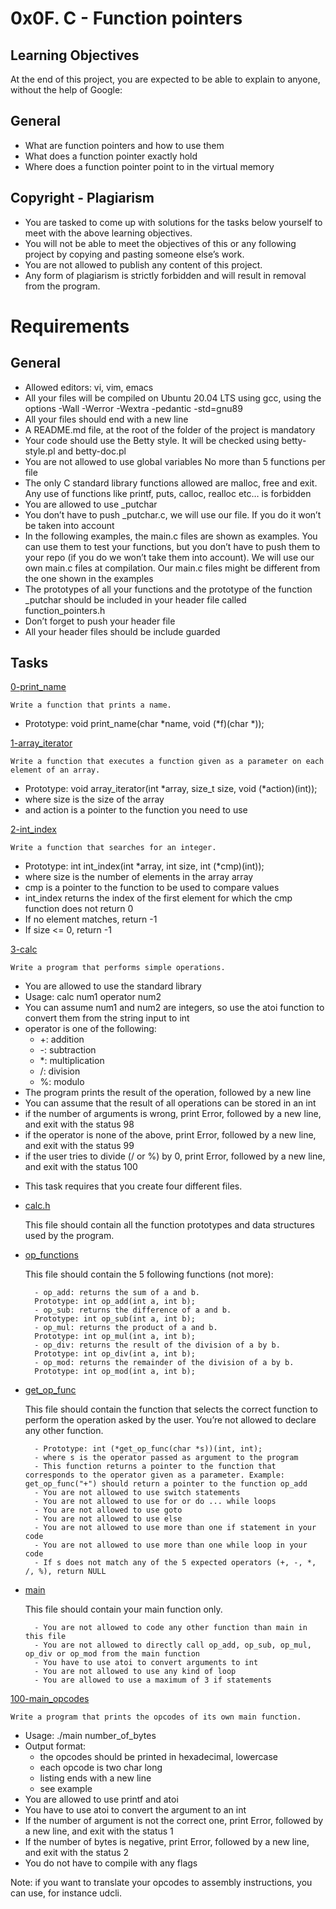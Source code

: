 # 0x0F. C - Function pointers

## Learning Objectives

At the end of this project, you are expected to be able to explain to anyone, without the help of Google:

## General

- What are function pointers and how to use them
- What does a function pointer exactly hold
- Where does a function pointer point to in the virtual memory

## Copyright - Plagiarism

- You are tasked to come up with solutions for the tasks below yourself to meet with the above learning objectives.
- You will not be able to meet the objectives of this or any following project by copying and pasting someone else’s work.
- You are not allowed to publish any content of this project.
- Any form of plagiarism is strictly forbidden and will result in removal from the program.

# Requirements

## General

- Allowed editors: vi, vim, emacs
- All your files will be compiled on Ubuntu 20.04 LTS using gcc, using the options -Wall -Werror -Wextra -pedantic -std=gnu89
- All your files should end with a new line
- A README.md file, at the root of the folder of the project is mandatory
- Your code should use the Betty style. It will be checked using betty-style.pl and betty-doc.pl
- You are not allowed to use global variables
No more than 5 functions per file
- The only C standard library functions allowed are malloc, free and exit. Any use of functions like printf, puts, calloc, realloc etc… is forbidden
- You are allowed to use \_putchar
- You don’t have to push \_putchar.c, we will use our file. If you do it won’t be taken into account
- In the following examples, the main.c files are shown as examples. You can use them to test your functions, but you don’t have to push them to your repo (if you do we won’t take them into account). We will use our own main.c files at compilation. Our main.c files might be different from the one shown in the examples
- The prototypes of all your functions and the prototype of the function _putchar should be included in your header file called function_pointers.h
- Don’t forget to push your header file
- All your header files should be include guarded

## Tasks

[0-print_name](0-print_name.c)

```
Write a function that prints a name.
```
- Prototype: void print_name(char \*name, void (\*f)(char \*));


[1-array_iterator](1-array_iterator.c)

```
Write a function that executes a function given as a parameter on each element of an array.
```
- Prototype: void array_iterator(int \*array, size_t size, void (\*action)(int));
- where size is the size of the array
- and action is a pointer to the function you need to use

[2-int_index](2-int_index.c)

```
Write a function that searches for an integer.
```
- Prototype: int int_index(int \*array, int size, int (\*cmp)(int));
- where size is the number of elements in the array array
- cmp is a pointer to the function to be used to compare values
- int_index returns the index of the first element for which the cmp function does not return 0
- If no element matches, return -1
- If size <= 0, return -1

[3-calc](3-main.c)

```
Write a program that performs simple operations.
```
- You are allowed to use the standard library
- Usage: calc num1 operator num2
- You can assume num1 and num2 are integers, so use the atoi function to convert them from the string input to int
- operator is one of the following:
    - +: addition
    - -: subtraction
    - *: multiplication
    - /: division
    - %: modulo
- The program prints the result of the operation, followed by a new line
- You can assume that the result of all operations can be stored in an int
- if the number of arguments is wrong, print Error, followed by a new line, and exit with the status 98
- if the operator is none of the above, print Error, followed by a new line, and exit with the status 99
- if the user tries to divide (/ or %) by 0, print Error, followed by a new line, and exit with the status 100

* This task requires that you create four different files.

- [calc.h](3-calc.h)

    This file should contain all the function prototypes and data structures used by the program.

- [op_functions](3-op_functions.c)

    This file should contain the 5 following functions (not more):

        - op_add: returns the sum of a and b. 
        Prototype: int op_add(int a, int b);
        - op_sub: returns the difference of a and b. 
        Prototype: int op_sub(int a, int b);
        - op_mul: returns the product of a and b.
        Prototype: int op_mul(int a, int b);
        - op_div: returns the result of the division of a by b. 
        Prototype: int op_div(int a, int b);
        - op_mod: returns the remainder of the division of a by b. 
        Prototype: int op_mod(int a, int b);

- [get_op_func](3-get_op_func.c)

    This file should contain the function that selects the correct function to perform the operation asked by the user. You’re not allowed to declare any other function.

        - Prototype: int (*get_op_func(char *s))(int, int);
        - where s is the operator passed as argument to the program
        - This function returns a pointer to the function that corresponds to the operator given as a parameter. Example: get_op_func("+") should return a pointer to the function op_add
        - You are not allowed to use switch statements
        - You are not allowed to use for or do ... while loops
        - You are not allowed to use goto
        - You are not allowed to use else
        - You are not allowed to use more than one if statement in your code
        - You are not allowed to use more than one while loop in your code
        - If s does not match any of the 5 expected operators (+, -, *, /, %), return NULL

- [main](3-main.c)

    This file should contain your main function only.

        - You are not allowed to code any other function than main in this file
        - You are not allowed to directly call op_add, op_sub, op_mul, op_div or op_mod from the main function
        - You have to use atoi to convert arguments to int
        - You are not allowed to use any kind of loop
        - You are allowed to use a maximum of 3 if statements


[100-main_opcodes](100-main_opcodes.c)

```
Write a program that prints the opcodes of its own main function.
```

- Usage: ./main number_of_bytes
- Output format:
    - the opcodes should be printed in hexadecimal, lowercase
    - each opcode is two char long
    - listing ends with a new line
    - see example
- You are allowed to use printf and atoi
- You have to use atoi to convert the argument to an int
- If the number of argument is not the correct one, print Error, followed by a new line, and exit with the status 1
- If the number of bytes is negative, print Error, followed by a new line, and exit with the status 2
- You do not have to compile with any flags

Note: if you want to translate your opcodes to assembly instructions, you can use, for instance udcli.